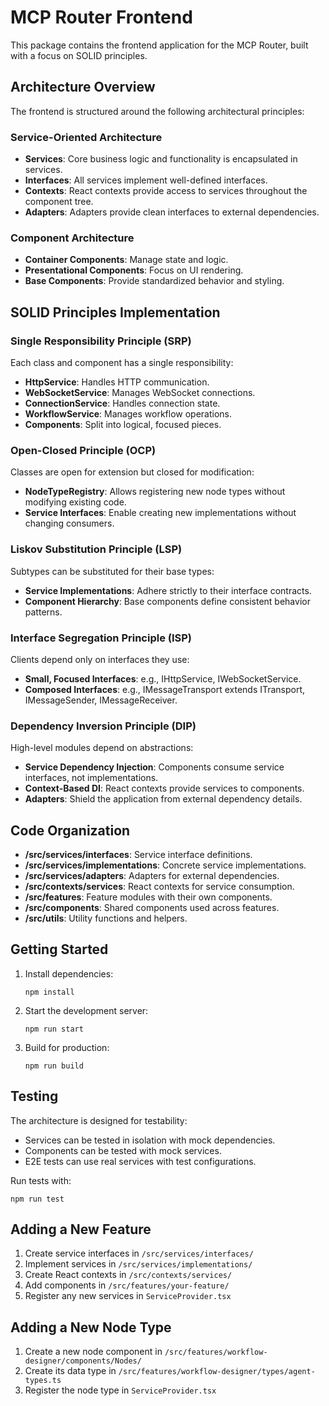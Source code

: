 # MCP Router Frontend

This package contains the frontend application for the MCP Router, built with a focus on SOLID principles.

## Architecture Overview

The frontend is structured around the following architectural principles:

### Service-Oriented Architecture

- **Services**: Core business logic and functionality is encapsulated in services.
- **Interfaces**: All services implement well-defined interfaces.
- **Contexts**: React contexts provide access to services throughout the component tree.
- **Adapters**: Adapters provide clean interfaces to external dependencies.

### Component Architecture

- **Container Components**: Manage state and logic.
- **Presentational Components**: Focus on UI rendering.
- **Base Components**: Provide standardized behavior and styling.

## SOLID Principles Implementation

### Single Responsibility Principle (SRP)

Each class and component has a single responsibility:

- **HttpService**: Handles HTTP communication.
- **WebSocketService**: Manages WebSocket connections.
- **ConnectionService**: Handles connection state.
- **WorkflowService**: Manages workflow operations.
- **Components**: Split into logical, focused pieces.

### Open-Closed Principle (OCP)

Classes are open for extension but closed for modification:

- **NodeTypeRegistry**: Allows registering new node types without modifying existing code.
- **Service Interfaces**: Enable creating new implementations without changing consumers.

### Liskov Substitution Principle (LSP)

Subtypes can be substituted for their base types:

- **Service Implementations**: Adhere strictly to their interface contracts.
- **Component Hierarchy**: Base components define consistent behavior patterns.

### Interface Segregation Principle (ISP)

Clients depend only on interfaces they use:

- **Small, Focused Interfaces**: e.g., IHttpService, IWebSocketService.
- **Composed Interfaces**: e.g., IMessageTransport extends ITransport, IMessageSender, IMessageReceiver.

### Dependency Inversion Principle (DIP)

High-level modules depend on abstractions:

- **Service Dependency Injection**: Components consume service interfaces, not implementations.
- **Context-Based DI**: React contexts provide services to components.
- **Adapters**: Shield the application from external dependency details.

## Code Organization

- **/src/services/interfaces**: Service interface definitions.
- **/src/services/implementations**: Concrete service implementations.
- **/src/services/adapters**: Adapters for external dependencies.
- **/src/contexts/services**: React contexts for service consumption.
- **/src/features**: Feature modules with their own components.
- **/src/components**: Shared components used across features.
- **/src/utils**: Utility functions and helpers.

## Getting Started

1. Install dependencies:
   ```
   npm install
   ```

2. Start the development server:
   ```
   npm run start
   ```

3. Build for production:
   ```
   npm run build
   ```

## Testing

The architecture is designed for testability:

- Services can be tested in isolation with mock dependencies.
- Components can be tested with mock services.
- E2E tests can use real services with test configurations.

Run tests with:
```
npm run test
```

## Adding a New Feature

1. Create service interfaces in `/src/services/interfaces/`
2. Implement services in `/src/services/implementations/`
3. Create React contexts in `/src/contexts/services/`
4. Add components in `/src/features/your-feature/`
5. Register any new services in `ServiceProvider.tsx`

## Adding a New Node Type

1. Create a new node component in `/src/features/workflow-designer/components/Nodes/`
2. Create its data type in `/src/features/workflow-designer/types/agent-types.ts`
3. Register the node type in `ServiceProvider.tsx`
